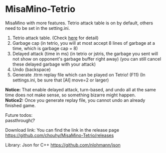 # MisaMino-Tetrio
MisaMino with more features. Tetrio attack table is on by default, others need to be set in the setting.ini.
1. Tetrio attack table. (Check [here](https://chouhy.github.io/Tetrio-Attack-Table/) for detail)
2. Garbage cap (in tetrio, you will at most accept 8 lines of garbage at a time, which is garbage cap = 8)
3. Delayed attack (time in ms) (in tetrio or jstris, the garbage you sent will not show on opponent's garbage buffer right away) (you can still cancel these delayed garbage with your attack)
4. Undo (backspace)
5. Generate .ttrm replay file which can be played on Tetrio! (F11) (In settings.ini, be sure that [AI] move=2 or larger)

<b>Notice:</b> That enable delayed attack, turn-based, and undo all at the same time does not make sense, so something bizarre might happen.<br>
<b>Notice2:</b> Once you generate replay file, you cannot undo an already finished game.

Future todos:<br>
passthrough(?

Download link: 
You can find the link in the release page
https://github.com/chouhy/MisaMino-Tetrio/releases

Library:
Json for C++
https://github.com/nlohmann/json
